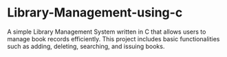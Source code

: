 # Library-Management-using-c
A simple Library Management System written in C that allows users to manage book records efficiently. This project includes basic functionalities such as adding, deleting, searching, and issuing books.
